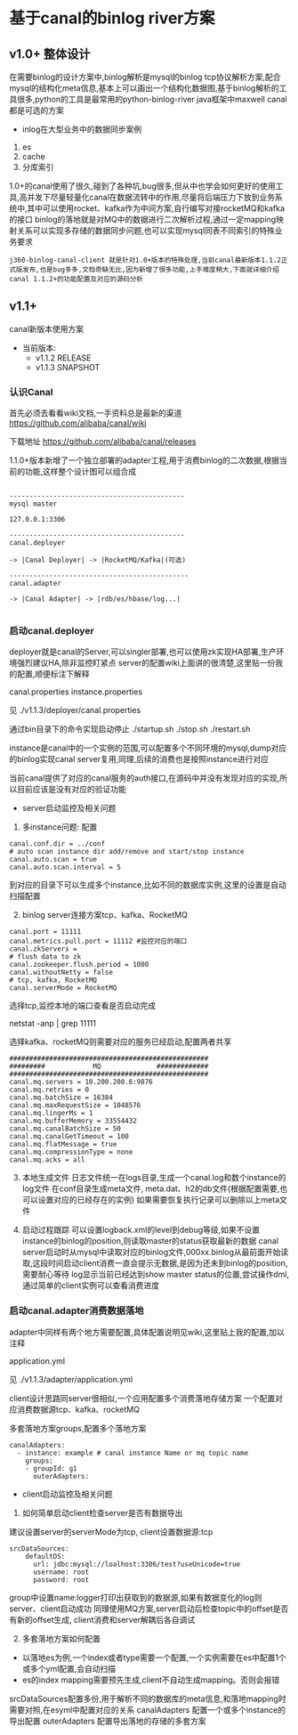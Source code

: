# 基于canal的binlog river方案


## v1.0+ 整体设计

在需要binlog的设计方案中,binlog解析是mysql的binlog tcp协议解析方案,配合mysql的结构化meta信息,基本上可以画出一个结构化数据图,基于binlog解析的工具很多,python的工具是最常用的python-binlog-river
java框架中maxwell canal都是可选的方案

- inlog在大型业务中的数据同步案例

1. es
2. cache
3. 分库索引

1.0+的canal使用了很久,碰到了各种坑,bug很多,但从中也学会如何更好的使用工具,高并发下尽量轻量化canal在数据流转中的作用,尽量将后端压力下放到业务系统中,其中可以使用rocket、kafka作为中间方案,自行编写对接rocketMQ和kafka的接口
binlog的落地就是对MQ中的数据进行二次解析过程,通过一定mapping映射关系可以实现多存储的数据同步问题,也可以实现mysql同表不同索引的特殊业务要求

> 
    j360-binlog-canal-client 就是针对1.0+版本的特殊处理,当前canal最新版本1.1.2正式版发布,也是bug多多,文档奇缺无比,因为新增了很多功能,上手难度稍大,下面就详细介绍canal 1.1.2+的功能配置及对应的源码分析

## v1.1+ 

canal新版本使用方案

- 当前版本:
    - v1.1.2 RELEASE
    - v1.1.3 SNAPSHOT


### 认识Canal

首先必须去看看wiki文档,一手资料总是最新的渠道
https://github.com/alibaba/canal/wiki

下载地址
https://github.com/alibaba/canal/releases

1.1.0+版本新增了一个独立部署的adapter工程,用于消费binlog的二次数据,根据当前的功能,这样整个设计图可以组合成

```

--------------------------------------------
mysql master

127.0.0.1:3306

--------------------------------------------
canal.deployer

-> |Canal Deployer| -> |RocketMQ/Kafka|(可选)
   
---------------------------------------------   
canal.adapter

-> |Canal Adapter| -> |rdb/es/hbase/log...|


```

### 启动canal.deployer

deployer就是canal的Server,可以singler部署,也可以使用zk实现HA部署,生产环境强烈建议HA,除非监控盯紧点
server的配置wiki上面讲的很清楚,这里贴一份我的配置,顺便标注下解释

canal.properties
instance.properties

见 ./v1.1.3/deployer/canal.properties


通过bin目录下的命令实现启动停止
./startup.sh
./stop.sh
./restart.sh

instance是canal中的一个实例的范围,可以配置多个不同环境的mysql,dump对应的binlog实现canal server复用,同理,后续的消费也是按照instance进行对应

当前canal提供了对应的canal服务的auth接口,在源码中并没有发现对应的实现,所以目前应该是没有对应的验证功能

- server启动监控及相关问题
1. 多instance问题: 
配置

```
canal.conf.dir = ../conf
# auto scan instance dir add/remove and start/stop instance
canal.auto.scan = true
canal.auto.scan.interval = 5
```
到对应的目录下可以生成多个instance,比如不同的数据库实例,这里的设置是自动扫描配置

2. binlog server连接方案tcp、kafka、RocketMQ

```
canal.port = 11111
canal.metrics.pull.port = 11112 #监控对应的端口
canal.zkServers =
# flush data to zk
canal.zookeeper.flush.period = 1000
canal.withoutNetty = false
# tcp, kafka, RocketMQ
canal.serverMode = RocketMQ
```

选择tcp,监控本地的端口查看是否启动完成

netstat -anp | grep 11111

选择kafka、rocketMQ则需要对应的服务已经启动,配置两者共享
```
##################################################
######### 		     MQ 		     #############
##################################################
canal.mq.servers = 10.200.200.6:9876
canal.mq.retries = 0
canal.mq.batchSize = 16384
canal.mq.maxRequestSize = 1048576
canal.mq.lingerMs = 1
canal.mq.bufferMemory = 33554432
canal.mq.canalBatchSize = 50
canal.mq.canalGetTimeout = 100
canal.mq.flatMessage = true
canal.mq.compressionType = none
canal.mq.acks = all
```

3. 本地生成文件
日志文件统一在logs目录,生成一个canal.log和数个instance的log文件
在conf目录生成meta文件, meta.dat、h2的db文件(根据配置需要,也可以设置对应的已经存在的实例)
如果需要恢复执行记录可以删除以上meta文件

4. 启动过程跟踪
可以设置logback.xml的level到debug等级,如果不设置instance的binlog的position,则读取master的status获取最新的数据
canal server启动时从mysql中读取对应的binlog文件,000xx.binlog从最前面开始读取,这段时间启动client消费一直会提示无数据,是因为还未到binlog的position,需要耐心等待
log显示当前已经达到show master status的位置,尝试操作dml,通过简单的client实例可以查看消费进度


### 启动canal.adapter消费数据落地
 
adapter中同样有两个地方需要配置,具体配置说明见wiki,这里贴上我的配置,加以注释

application.yml

见 ./v1.1.3/adapter/application.yml

client设计思路同server很相似,一个应用配置多个消费落地存储方案
一个配置对应消费数据源tcp、kafka、rocketMQ

多套落地方案groups,配置多个落地方案

```
canalAdapters:
  - instance: example # canal instance Name or mq topic name
    groups:
    - groupId: g1
      outerAdapters:
```

- client启动监控及相关问题

1. 如何简单启动client检查server是否有数据导出

建议设置server的serverMode为tcp,
client设置数据源:tcp

```
srcDataSources:
    defaultDS:
      url: jdbc:mysql://loalhost:3306/test?useUnicode=true
      username: root
      password: root
```

group中设置name:logger打印出获取到的数据源,如果有数据变化的log则server、client启动成功
同理使用MQ方案,server启动后检查topic中的offset是否有新的offset生成, client消费和server解耦后各自调试

2. 多套落地方案如何配置

- 以落地es为例,一个index或者type需要一个配置,一个实例需要在es中配置1个或多个yml配置,会自动扫描
- es的index mapping需要预先生成,client不自动生成mapping。否则会报错

srcDataSources配置多份,用于解析不同的数据库的meta信息,和落地mapping时需要对照,在esyml中配置对应的关系
canalAdapters 配置一个或多个instance的导出配置
outerAdapters 配置导出落地的存储的多套方案




